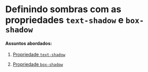 # Definindo sombras com as propriedades `text-shadow` e `box-shadow`

#### Assuntos abordados: 

1. [Propriedade `text-shadow`](aulas/23.1-text-shadow)

2. [Propriedade `box-shadow`](aulas/23.2-box-shadow)

   
